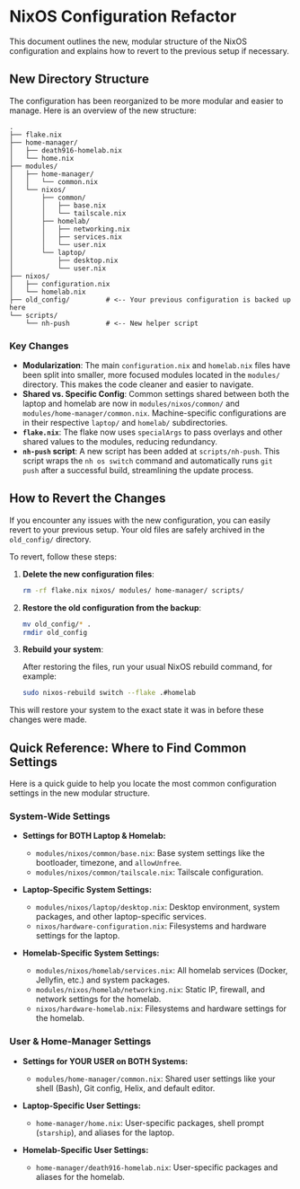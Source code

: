 # NixOS Configuration Refactor

This document outlines the new, modular structure of the NixOS configuration and explains how to revert to the previous setup if necessary.

## New Directory Structure

The configuration has been reorganized to be more modular and easier to manage. Here is an overview of the new structure:

```
.
├── flake.nix
├── home-manager/
│   ├── death916-homelab.nix
│   └── home.nix
├── modules/
│   ├── home-manager/
│   │   └── common.nix
│   └── nixos/
│       ├── common/
│       │   ├── base.nix
│       │   └── tailscale.nix
│       ├── homelab/
│       │   ├── networking.nix
│       │   ├── services.nix
│       │   └── user.nix
│       └── laptop/
│           ├── desktop.nix
│           └── user.nix
├── nixos/
│   ├── configuration.nix
│   └── homelab.nix
├── old_config/         # <-- Your previous configuration is backed up here
└── scripts/
    └── nh-push         # <-- New helper script
```

### Key Changes

- **Modularization**: The main `configuration.nix` and `homelab.nix` files have been split into smaller, more focused modules located in the `modules/` directory. This makes the code cleaner and easier to navigate.
- **Shared vs. Specific Config**: Common settings shared between both the laptop and homelab are now in `modules/nixos/common/` and `modules/home-manager/common.nix`. Machine-specific configurations are in their respective `laptop/` and `homelab/` subdirectories.
- **`flake.nix`**: The flake now uses `specialArgs` to pass overlays and other shared values to the modules, reducing redundancy.
- **`nh-push` script**: A new script has been added at `scripts/nh-push`. This script wraps the `nh os switch` command and automatically runs `git push` after a successful build, streamlining the update process.

## How to Revert the Changes

If you encounter any issues with the new configuration, you can easily revert to your previous setup. Your old files are safely archived in the `old_config/` directory.

To revert, follow these steps:

1.  **Delete the new configuration files**:

    ```bash
    rm -rf flake.nix nixos/ modules/ home-manager/ scripts/
    ```

2.  **Restore the old configuration from the backup**:

    ```bash
    mv old_config/* .
    rmdir old_config
    ```

3.  **Rebuild your system**:

    After restoring the files, run your usual NixOS rebuild command, for example:

    ```bash
    sudo nixos-rebuild switch --flake .#homelab
    ```

This will restore your system to the exact state it was in before these changes were made.

## Quick Reference: Where to Find Common Settings

Here is a quick guide to help you locate the most common configuration settings in the new modular structure.

### System-Wide Settings

*   **Settings for BOTH Laptop & Homelab:**
    *   `modules/nixos/common/base.nix`: Base system settings like the bootloader, timezone, and `allowUnfree`.
    *   `modules/nixos/common/tailscale.nix`: Tailscale configuration.

*   **Laptop-Specific System Settings:**
    *   `modules/nixos/laptop/desktop.nix`: Desktop environment, system packages, and other laptop-specific services.
    *   `nixos/hardware-configuration.nix`: Filesystems and hardware settings for the laptop.

*   **Homelab-Specific System Settings:**
    *   `modules/nixos/homelab/services.nix`: All homelab services (Docker, Jellyfin, etc.) and system packages.
    *   `modules/nixos/homelab/networking.nix`: Static IP, firewall, and network settings for the homelab.
    *   `nixos/hardware-homelab.nix`: Filesystems and hardware settings for the homelab.

### User & Home-Manager Settings

*   **Settings for YOUR USER on BOTH Systems:**
    *   `modules/home-manager/common.nix`: Shared user settings like your shell (Bash), Git config, Helix, and default editor.

*   **Laptop-Specific User Settings:**
    *   `home-manager/home.nix`: User-specific packages, shell prompt (`starship`), and aliases for the laptop.

*   **Homelab-Specific User Settings:**
    *   `home-manager/death916-homelab.nix`: User-specific packages and aliases for the homelab.
